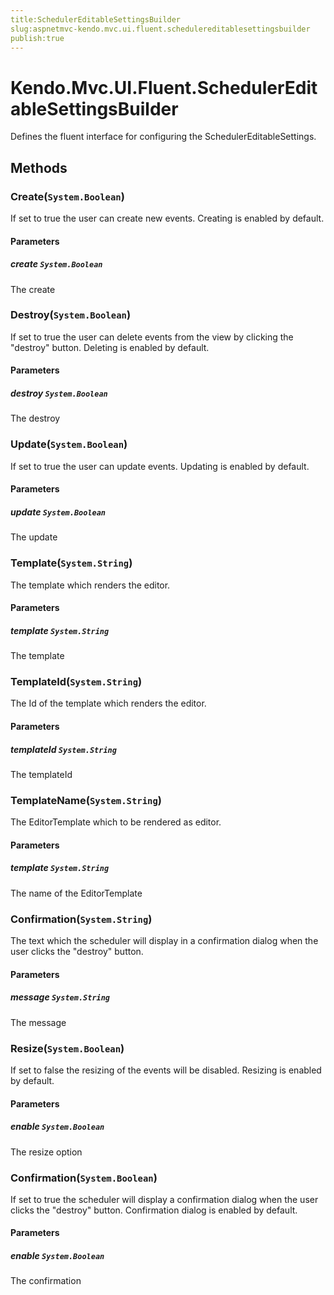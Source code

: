 ```yaml
---
title:SchedulerEditableSettingsBuilder
slug:aspnetmvc-kendo.mvc.ui.fluent.schedulereditablesettingsbuilder
publish:true
---
```


# Kendo.Mvc.UI.Fluent.SchedulerEditableSettingsBuilder
Defines the fluent interface for configuring the SchedulerEditableSettings.



## Methods

### Create(`System.Boolean`)
If set to true the user can create new events. Creating is enabled by default.


#### Parameters

##### create `System.Boolean`
The create





### Destroy(`System.Boolean`)
If set to true the user can delete events from the view by clicking the "destroy" button. Deleting is enabled by default.


#### Parameters

##### destroy `System.Boolean`
The destroy





### Update(`System.Boolean`)
If set to true the user can update events. Updating is enabled by default.


#### Parameters

##### update `System.Boolean`
The update





### Template(`System.String`)
The template which renders the editor.


#### Parameters

##### template `System.String`
The template





### TemplateId(`System.String`)
The Id of the template which renders the editor.


#### Parameters

##### templateId `System.String`
The templateId





### TemplateName(`System.String`)
The EditorTemplate which to be rendered as editor.


#### Parameters

##### template `System.String`
The name of the EditorTemplate





### Confirmation(`System.String`)
The text which the scheduler will display in a confirmation dialog when the user clicks the "destroy" button.


#### Parameters

##### message `System.String`
The message





### Resize(`System.Boolean`)
If set to false the resizing of the events will be disabled. Resizing is enabled by default.


#### Parameters

##### enable `System.Boolean`
The resize option





### Confirmation(`System.Boolean`)
If set to true the scheduler will display a confirmation dialog when the user clicks the "destroy" button. Confirmation dialog is enabled by default.


#### Parameters

##### enable `System.Boolean`
The confirmation






 
